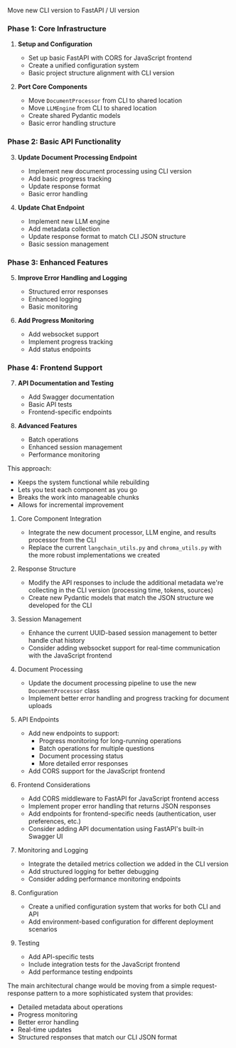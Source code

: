 Move new CLI version to FastAPI / UI version

### Phase 1: Core Infrastructure
1. **Setup and Configuration**
   - Set up basic FastAPI with CORS for JavaScript frontend
   - Create a unified configuration system
   - Basic project structure alignment with CLI version

2. **Port Core Components**
   - Move `DocumentProcessor` from CLI to shared location
   - Move `LLMEngine` from CLI to shared location
   - Create shared Pydantic models
   - Basic error handling structure

### Phase 2: Basic API Functionality
3. **Update Document Processing Endpoint**
   - Implement new document processing using CLI version
   - Add basic progress tracking
   - Update response format
   - Basic error handling

4. **Update Chat Endpoint**
   - Implement new LLM engine
   - Add metadata collection
   - Update response format to match CLI JSON structure
   - Basic session management

### Phase 3: Enhanced Features
5. **Improve Error Handling and Logging**
   - Structured error responses
   - Enhanced logging
   - Basic monitoring

6. **Add Progress Monitoring**
   - Add websocket support
   - Implement progress tracking
   - Add status endpoints

### Phase 4: Frontend Support
7. **API Documentation and Testing**
   - Add Swagger documentation
   - Basic API tests
   - Frontend-specific endpoints

8. **Advanced Features**
   - Batch operations
   - Enhanced session management
   - Performance monitoring

This approach:
- Keeps the system functional while rebuilding
- Lets you test each component as you go
- Breaks the work into manageable chunks
- Allows for incremental improvement


1. Core Component Integration
   - Integrate the new document processor, LLM engine, and results processor from the CLI
   - Replace the current `langchain_utils.py` and `chroma_utils.py` with the more robust implementations we created

2. Response Structure
   - Modify the API responses to include the additional metadata we're collecting in the CLI version (processing time, tokens, sources)
   - Create new Pydantic models that match the JSON structure we developed for the CLI

3. Session Management
   - Enhance the current UUID-based session management to better handle chat history
   - Consider adding websocket support for real-time communication with the JavaScript frontend

4. Document Processing
   - Update the document processing pipeline to use the new `DocumentProcessor` class
   - Implement better error handling and progress tracking for document uploads

5. API Endpoints
   - Add new endpoints to support:
     - Progress monitoring for long-running operations
     - Batch operations for multiple questions
     - Document processing status
     - More detailed error responses
   - Add CORS support for the JavaScript frontend

6. Frontend Considerations
   - Add CORS middleware to FastAPI for JavaScript frontend access
   - Implement proper error handling that returns JSON responses
   - Add endpoints for frontend-specific needs (authentication, user preferences, etc.)
   - Consider adding API documentation using FastAPI's built-in Swagger UI

7. Monitoring and Logging
   - Integrate the detailed metrics collection we added in the CLI version
   - Add structured logging for better debugging
   - Consider adding performance monitoring endpoints

8. Configuration
   - Create a unified configuration system that works for both CLI and API
   - Add environment-based configuration for different deployment scenarios

9. Testing
   - Add API-specific tests
   - Include integration tests for the JavaScript frontend
   - Add performance testing endpoints

The main architectural change would be moving from a simple request-response pattern to a more sophisticated system that provides:
- Detailed metadata about operations
- Progress monitoring
- Better error handling
- Real-time updates
- Structured responses that match our CLI JSON format
